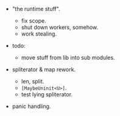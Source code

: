 
- "the runtime stuff".
    - fix scope.
    - shut down workers, somehow.
    - work stealing.

- todo:
    - move stuff from lib into sub modules.

- spliterator & map rework.
    - len, split.
    - `[MaybeUninit<U>]`.
    - test lying spliterator.

- panic handling.

